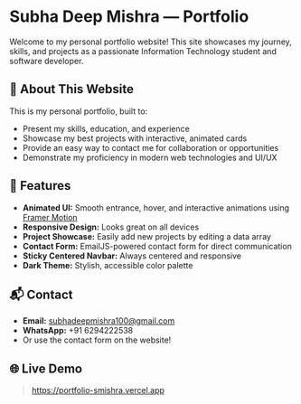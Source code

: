 # Subha Deep Mishra — Portfolio

Welcome to my personal portfolio website! This site showcases my journey, skills, and projects as a passionate Information Technology student and software developer.



## 🌟 About This Website

This is my personal portfolio, built to:
- Present my skills, education, and experience
- Showcase my best projects with interactive, animated cards
- Provide an easy way to contact me for collaboration or opportunities
- Demonstrate my proficiency in modern web technologies and UI/UX

## 🚀 Features

- **Animated UI:** Smooth entrance, hover, and interactive animations using [Framer Motion](https://www.framer.com/motion/)
- **Responsive Design:** Looks great on all devices
- **Project Showcase:** Easily add new projects by editing a data array
- **Contact Form:** EmailJS-powered contact form for direct communication
- **Sticky Centered Navbar:** Always centered and responsive
- **Dark Theme:** Stylish, accessible color palette








## 📬 Contact

- **Email:** subhadeepmishra100@gmail.com
- **WhatsApp:** +91 6294222538
- Or use the contact form on the website!

## 🌐 Live Demo

> https://portfolio-smishra.vercel.app

